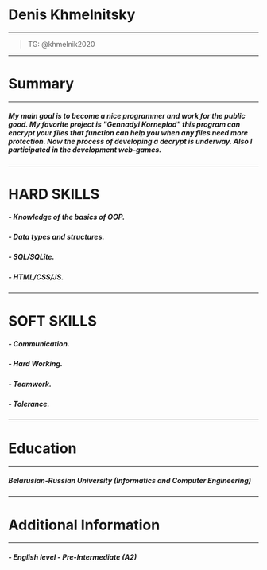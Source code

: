 # Denis Khmelnitsky

------------


> TG: @khmelnik2020

------------
# Summary

------------


##### My main goal is to become a nice programmer and work for the public good. My favorite project is "Gennadyi Korneplod" this program can encrypt your files that function can help you when any files need more protection. Now the process of developing a decrypt is underway. Also I participated in the development web-games.
------------
# HARD SKILLS
#####  - Knowledge of the basics of OOP.
##### - Data types and structures.
##### - SQL/SQLite.
##### - HTML/CSS/JS.

------------
# SOFT SKILLS
#####  - Communication.
##### - Hard Working.
##### - Teamwork.
##### - Tolerance.

------------
# Education

------------
##### Belarusian-Russian University (Informatics and Computer Engineering)
------------
# Additional Information

------------

##### - English level - Pre-Intermediate (A2)
